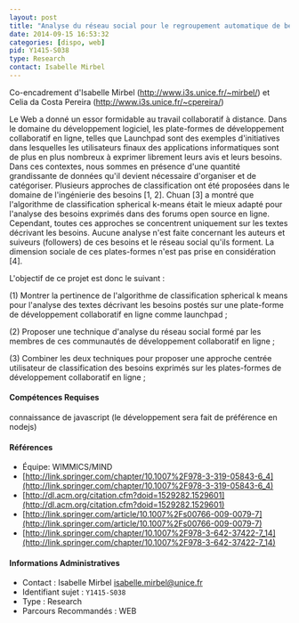 ```yaml
---
layout: post
title: "Analyse du réseau social pour le regroupement automatique de besoins dans les plates-formes de développement collaboratif en ligne"
date: 2014-09-15 16:53:32
categories: [dispo, web]
pid: Y1415-S038
type: Research
contact: Isabelle Mirbel
---
```

       
Co-encadrement d'Isabelle Mirbel (http://www.i3s.unice.fr/~mirbel/) et Celia da Costa Pereira (http://www.i3s.unice.fr/~cpereira/)

Le Web a donné un essor formidable au travail collaboratif à distance. Dans le domaine du développement logiciel, les plate-formes de développement collaboratif en ligne, telles que Launchpad sont des exemples d'initiatives dans lesquelles les utilisateurs finaux des applications informatiques sont de plus en plus nombreux à exprimer librement leurs avis et leurs besoins. Dans ces contextes, nous sommes en présence d'une quantité grandissante de données qu'il devient nécessaire d'organiser et de catégoriser. Plusieurs approches de classification ont été proposées dans le domaine de l'ingénierie des besoins [1, 2]. Chuan [3] a montré que l'algorithme de classification spherical k-means était le mieux adapté pour l'analyse des besoins exprimés dans des forums open source en ligne. Cependant, toutes ces approches se concentrent uniquement sur les textes décrivant les besoins. Aucune analyse n'est faite concernant les auteurs et suiveurs (followers) de ces besoins et le réseau social qu'ils forment. La dimension sociale de ces plates-formes n'est pas prise en considération [4].

L'objectif de ce projet est donc le suivant :

(1) Montrer la pertinence de l'algorithme de classification spherical k means pour l'analyse des textes décrivant les besoins postés sur une plate-forme de développement collaboratif en ligne comme launchpad ;

(2) Proposer une technique d'analyse du réseau social formé par les membres de ces communautés de développement collaboratif en ligne ;

(3) Combiner les deux techniques pour proposer une approche centrée utilisateur de classification des besoins exprimés sur les plates-formes de développement collaboratif en ligne ;

#### Compétences Requises
connaissance de javascript (le développement sera fait de préférence en nodejs)


#### Références

  * Équipe: WIMMICS/MIND
  * [http://link.springer.com/chapter/10.1007%2F978-3-319-05843-6_4](http://link.springer.com/chapter/10.1007%2F978-3-319-05843-6_4)
  * [http://dl.acm.org/citation.cfm?doid=1529282.1529601](http://dl.acm.org/citation.cfm?doid=1529282.1529601)
  * [http://link.springer.com/article/10.1007%2Fs00766-009-0079-7](http://link.springer.com/article/10.1007%2Fs00766-009-0079-7)
  * [http://link.springer.com/chapter/10.1007%2F978-3-642-37422-7_14](http://link.springer.com/chapter/10.1007%2F978-3-642-37422-7_14)

#### Informations Administratives
  * Contact : Isabelle Mirbel <isabelle.mirbel@unice.fr>
  * Identifiant sujet : `Y1415-S038`
  * Type : Research
  * Parcours Recommandés : WEB
     